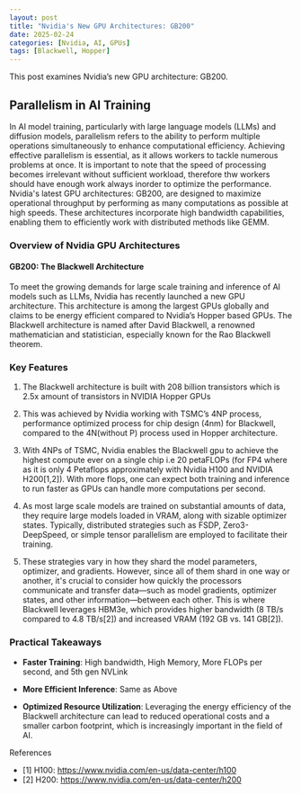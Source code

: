 ```yaml
---
layout: post
title: "Nvidia's New GPU Architectures: GB200"
date: 2025-02-24
categories: [Nvidia, AI, GPUs]
tags: [Blackwell, Hopper]
---
```


This post examines Nvidia’s new GPU architecture: GB200.

## Parallelism in AI Training

In AI model training, particularly with large language models (LLMs) and diffusion models, parallelism refers to the ability to perform multiple operations simultaneously to enhance computational efficiency. Achieving effective parallelism is essential, as it allows workers to tackle numerous problems at once. It is important to note that the speed of processing becomes irrelevant without sufficient workload, therefore thw workers should have enough work always inorder to optimize the performance. Nvidia's latest GPU architectures: GB200, are designed to maximize operational throughput by performing as many computations as possible at high speeds. These architectures incorporate high bandwidth capabilities, enabling them to efficiently work with distributed methods like GEMM.

### Overview of Nvidia GPU Architectures

#### GB200: The Blackwell Architecture

To meet the growing demands for large scale training and inference of AI models such as LLMs, Nvidia has recently launched a new GPU architecture. This architecture is among the largest GPUs globally and claims to be energy efficient compared to Nvidia’s Hopper based GPUs. The Blackwell architecture is named after David Blackwell, a renowned mathematician and statistician, especially known for the Rao Blackwell theorem.

### Key Features
1. The Blackwell architecture is built with 208 billion transistors which is 2.5x amount of transistors in NVIDIA Hopper GPUs

2. This was achieved by Nvidia working with TSMC’s 4NP process, performance optimized process for chip design (4nm) for Blackwell, compared to the 4N(without P) process used in Hopper architecture. 

3. With 4NPs of TSMC, Nvidia enables the Blackwell gpu to achieve the highest compute ever on a single chip i.e 20 petaFLOPs (for FP4 where as it is only 4 Petaflops approximately with Nvidia H100 and NVIDIA H200[1,2]). With more flops, one can expect both training and inference to run faster as GPUs can handle more computations per second.

4. As most large scale models are trained on substantial amounts of data, they require large models loaded in VRAM, along with sizable optimizer states. Typically, distributed strategies such as FSDP, Zero3-DeepSpeed, or simple tensor parallelism are employed to facilitate their training.

5. These strategies vary in how they shard the model parameters, optimizer, and gradients. However, since all of them shard in one way or another, it's crucial to consider how quickly the processors communicate and transfer data—such as model gradients, optimizer states, and other information—between each other. This is where Blackwell leverages HBM3e, which provides higher bandwidth (8 TB/s compared to 4.8 TB/s[2]) and increased VRAM (192 GB vs. 141 GB[2]).

### Practical Takeaways

- **Faster Training**: High bandwidth, High Memory, More FLOPs per second, and 5th gen NVLink

- **More Efficient Inference**: Same as Above

- **Optimized Resource Utilization**: Leveraging the energy efficiency of the Blackwell architecture can lead to reduced operational costs and a smaller carbon footprint, which is increasingly important in the field of AI.

References
- [1] H100: https://www.nvidia.com/en-us/data-center/h100
- [2] H200: https://www.nvidia.com/en-us/data-center/h200
